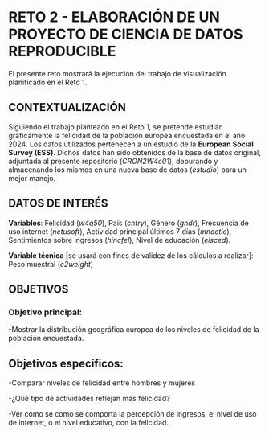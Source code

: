 # RETO 2 - ELABORACIÓN DE UN PROYECTO DE CIENCIA DE DATOS REPRODUCIBLE
El presente reto mostrará la ejecución del trabajo de visualización planificado en el Reto 1.

## CONTEXTUALIZACIÓN
Siguiendo el trabajo planteado en el Reto 1, se pretende estudiar gráficamente la felicidad de la población europea encuestada en el año 2024.
Los datos utilizados pertenecen a un estudio de la **European Social Survey (ESS)**.
Dichos datos han sido obtenidos de la base de datos original, adjuntada al presente repositorio (*CRON2W4e01*), depurando y almacenando los mismos en una nueva base de datos (*estudio*) para un mejor manejo.

## DATOS DE INTERÉS
**Variables**: Felicidad (*w4q50*), País (*cntry*), Género (*gndr*), Frecuencia de uso internet (*netusoft*), Actividad principal últimos 7 días (*mnactic*), Sentimientos sobre ingresos (*hincfel*), Nivel de educación (*eisced*).

**Variable técnica** [se usará con fines de validez de los cálculos a realizar]: Peso muestral (*c2weight*)

## OBJETIVOS
### Objetivo principal:
-Mostrar la distribución geográfica europea de los niveles de felicidad de la población encuestada.
## Objetivos específicos:
-Comparar niveles de felicidad entre hombres y mujeres

-¿Qué tipo de actividades reflejan más felicidad?

-Ver cómo se como se comporta la percepción de ingresos, el nivel de uso de internet, o el nivel educativo, con la felicidad.
